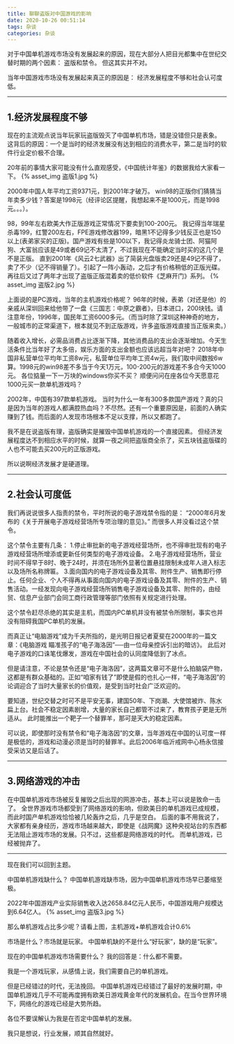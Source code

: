 ```yaml
---
title: 聊聊盗版对中国游戏的影响
date: 2020-10-26 00:51:14
tags: 杂谈
categories: 杂谈
---
```


对于中国单机游戏市场没有发展起来的原因，现在大部分人把目光都集中在世纪交替时期的两个因素：
盗版和禁令。
但这其实并不对。

当年中国游戏市场没有发展起来真正的原因是：
经济发展程度不够和社会认可度低。

--------



## 1.经济发展程度不够

现在的主流观点说当年玩家玩盗版毁灭了中国单机市场，错是没错但只是表象。
这背后的原因：一个是当时的经济发展没有达到相应的消费水平，第二是当时的软件行业定价极不合理。

20年前的事情大家可能没有什么直观感受，《中国统计年鉴》的数据我给大家看一下。
 {% asset_img 盗版1.jpg  %}

2000年中国人年平均工资9371元，到2001年才破万。
win98的正版你们猜猜当年卖多少钱？答案是1998元（经评论区提醒，我想起来不是1000元，而是1998元。。。）。


98，99年左右欧美大作正版游戏正常情况下要卖到100-200元。
我记得当年瑞星杀毒199，红警200左右，FPE游戏修改器199，暗黑1不记得多少钱反正也是150以上(表弟家买的正版)。国产游戏有些是100以下，我记得炎龙骑士团、阿猫阿狗、大富翁应该是49或者69记不太清了，不过我现在不能确定当时买的这几个是不是正版。
直到2001年《风云2七武器》出了简装光盘版卖29还是49记不得了，卖了不少（记不得销量了）。引起了一阵小轰动，之后才有价格稍低的正版光碟。再往后又过了两年才出现了盗版正版混着卖的低价软件《芝麻开门》系列。
 {% asset_img 盗版2.jpg  %}
 
上面说的是PC游戏，当年的主机游戏价格呢？
96年的时候，表弟（对还是他）的亲戚从深圳回来给他带了一盘《三国志：中原之霸者》，日本进口，200块钱。请注意年份，1996年，国民年工资6000多元。（而当时除了深圳这种神奇的地方，一般城市的正常渠道下，根本就见不到正版游戏，许多盗版游戏直接当正版来卖。）


随着收入增长，必需品消费占比逐渐下降，其他消费品的支出会逐渐增加。今天生活条件比当年好了太多倍，娱乐方面的支出金额也应该远超当年对吧？
2018年中国非私营单位平均年工资8w元，私营单位平均年工资4w元，我们取中间数按6w算。1998元的win98差不多当于今天1万元，100-200元的游戏差不多合今天1000元。
各位掂量一下一万块的windows你买不买？
顺便问问在座各位今天愿意花1000元买一款单机游戏吗？



2002年，中国有397款单机游戏。
当时为什么一年有300多款国产游戏？真的只是因为当年的游戏人都满腔热血吗？不尽然。还有一个重要原因是，前面的人确实赚到了钱。而后面的人发现市场根本不足以支撑，所以又都跑了。



我不是在说盗版有理，盗版确实是摧毁中国单机游戏的一个直接因素。
但经济发展程度达不到相应水平的时候，就算一夜之间把盗版商全杀了，买五块钱盗版碟的人也不可能去买200元的正版游戏。

所以说啊经济发展才是硬道理。
 



------


## 2.社会认可度低

我们再说说很多人指责的禁令，平时所说的电子游戏禁令指的是：
“2000年6月发布的《关于开展电子游戏经营场所专项治理的意见》。”
而很多人并没看过这个禁令。

这个禁令主要有几条：
1.停止审批新的电子游戏经营场所，也不得审批现有的电子游戏经营场所增添或更新任何类型的电子游戏设备。
2.电子游戏经营场所，营业时间不得早于8时、晚于24时，并须在场所外显著位置悬挂限制未成年人进入标志以及场所名称牌匾。
3.面向国内的电子游戏设备及其零、附件生产、销售即行停止。任何企业、个人不得再从事面向国内的电子游戏设备及其零、附件的生产、销售活动。一经发现向电子游戏经营场所销售电子游戏设备及其零、附件的，由经贸、信息产业部门会同工商行政管理等部门依照有关规定进行处理。

这个禁令赶尽杀绝的其实是主机，而国内PC单机并没有被禁令所限制，事实也并没有阻碍我国PC单机的发展。




而真正让“电脑游戏”成为千夫所指的，是光明日报记者夏斐在2000年的一篇文章：《电脑游戏 瞄准孩子的“电子海洛因”──由一位母亲控诉引出的暗访》。
此后对电子游戏的口诛笔伐爆发，游戏在中国社会的认同度降低到了冰点。

但是请注意，不论是禁令还是“电子海洛因”，这两篇文章可不是什么拍脑袋产物，这都是有群众基础的。正如“咱家有钱了”即使是假的也扎心一样，“电子海洛因”的论调迎合了当时大量家长的价值观，是受到当时社会广泛欢迎的。




要知道，世纪交替之时可不是平安无事，建国50年、下岗潮、大使馆被炸、陈水扁上台。社会不稳定因素剧增，大量的家长自己都管不过来了，教育孩子更是无所适从。
此时能推出一个靶子一个替罪羊，那可是天大的稳定因素。

可以说，即使那时没有禁令和“电子海洛因”的文章，当年游戏在中国的认可度一样是极低的，游戏和动漫必须是当时的替罪羊。此后2006年临沂戒网中心杨永信接受采访又是后话了。


----------



## 3.网络游戏的冲击

在中国单机游戏市场被反复摧毁之后出现的网游冲击，基本上可以说是致命一击了。
全世界游戏市场都受到了网络游戏的影响，但欧美日的单机游戏已成规模，而此时国产单机游戏恰恰被几轮轰炸之后，几乎是空白。
后面的事不用我说了，大家都有亲身经历，游戏市场越来越大，即使是《战网魔》这种央视站台的东西都无法阻止游戏市场的发展。只不过，这些都是网络游戏的时代。
而单机游戏，已经被抛弃了。


------------


现在我们可以回到主题。


中国单机游戏缺什么？
中国单机游戏缺市场，因为中国单机游戏市场早已萎缩至极。
 
2022年中国游戏产业实际销售收入达2658.84亿元人民币，中国游戏用户规模达到6.64亿人。
{% asset_img 盗版3.jpg  %}

那么单机游戏占比多少呢？请看上图，主机游戏+单机游戏合计0.6%


市场是什么？市场就是玩家。
中国单机缺的不是什么“好玩家”，缺的是“玩家”。

现在的中国单机游戏市场需要什么？
我的回答是：什么都不需要。



我是一个游戏玩家，从感情上说，我们需要自己的单机游戏。

但是已经错过的时代，无法挽回。
中国单机游戏已经错过了最好的发展时期，中国单机游戏几乎不可能再度拥有欧美日游戏黄金年代的发展机会。在当今世界环境下，网络化的游戏已经是大势所趋。

各位不要误解认为我是在否定中国单机的发展。

我只是想说，行业发展，顺其自然就好。



